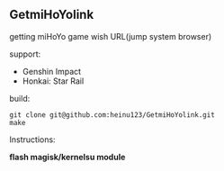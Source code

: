 ## GetmiHoYolink

getting miHoYo game wish URL(jump system browser)

support:
- Genshin Impact
- Honkai: Star Rail

build:
```
git clone git@github.com:heinu123/GetmiHoYolink.git
make
```

Instructions:

**flash magisk/kernelsu module**